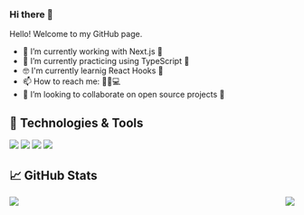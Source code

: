 ### Hi there 👋
Hello! Welcome to my GitHub page.


- 🔭 I’m currently working with Next.js 🚀
- 🌱 I’m currently practicing using TypeScript 💪
- 🤓 I'm currently learnig React Hooks 🤿
- 📫 How to reach me: 📧📱💻
- 👯 I’m looking to collaborate on open source projects 🤗

## 🔧 Technologies & Tools
![](https://img.shields.io/badge/Code-JavaScript-informational?style=flat&logo=javascript&logoColor=yellow&color=2bbc8a)
![](https://img.shields.io/badge/Code-React-informational?style=flat&logo=react&logoColor=blue&color=2bbc8a)
![](https://img.shields.io/badge/Code-Redux-informational?style=flat&logo=redux&logoColor=violet&color=2bbc8a)
![](https://img.shields.io/badge/Code-Graphql-informational?style=flat&logo=graphql&logoColor=e535ab&color=2bbc8a)


## &#x1f4c8; GitHub Stats

<img align="left" src="https://github-readme-stats.vercel.app/api/top-langs/?username=andrmaz&theme=dracula" />
<img align="right" src="https://github-readme-stats.vercel.app/api/?username=andrmaz&theme=dracula" />


